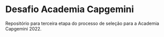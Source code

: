 # Desafio Academia Capgemini
Repositório para terceira etapa do processo de seleção para a Academia Capgemini 2022.
